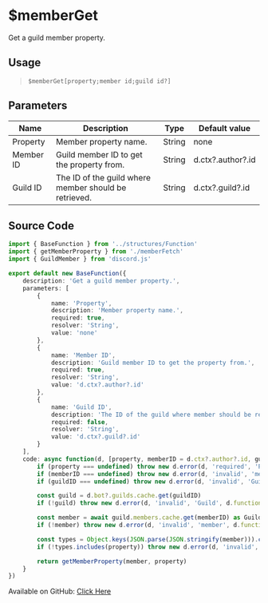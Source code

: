 # $memberGet
Get a guild member property.
## Usage
> `$memberGet[property;member id;guild id?]`
## Parameters
|   Name    |                      Description                      |  Type  |   Default value   |
|-----------|-------------------------------------------------------|--------|-------------------|
| Property  | Member property name.                                 | String | none              |
| Member ID | Guild member ID to get the property from.             | String | d.ctx?.author?.id |
| Guild ID  | The ID of the guild where member should be retrieved. | String | d.ctx?.guild?.id  |

## Source Code
```ts
import { BaseFunction } from '../structures/Function'
import { getMemberProperty } from './memberFetch'
import { GuildMember } from 'discord.js'

export default new BaseFunction({
    description: 'Get a guild member property.',
    parameters: [
        {
            name: 'Property',
            description: 'Member property name.',
            required: true,
            resolver: 'String',
            value: 'none'
        },
        {
            name: 'Member ID',
            description: 'Guild member ID to get the property from.',
            required: true,
            resolver: 'String',
            value: 'd.ctx?.author?.id'
        },
        {
            name: 'Guild ID',
            description: 'The ID of the guild where member should be retrieved.',
            required: false,
            resolver: 'String',
            value: 'd.ctx?.guild?.id'
        }
    ],
    code: async function(d, [property, memberID = d.ctx?.author?.id, guildID = d.ctx?.guild?.id]) {
        if (property === undefined) throw new d.error(d, 'required', 'Property Name', d.function?.name!)
        if (memberID === undefined) throw new d.error(d, 'invalid', 'member ID', d.function?.name!)
        if (guildID === undefined) throw new d.error(d, 'invalid', 'Guild ID', d.function?.name!)

        const guild = d.bot?.guilds.cache.get(guildID)
        if (!guild) throw new d.error(d, 'invalid', 'Guild', d.function?.name!)

        const member = await guild.members.cache.get(memberID) as GuildMember & Record<string, string>
        if (!member) throw new d.error(d, 'invalid', 'member', d.function?.name!)

        const types = Object.keys(JSON.parse(JSON.stringify(member))).concat(['isBot', 'isBannable', 'isMuted', 'username', 'id'])
        if (!types.includes(property)) throw new d.error(d, 'invalid', 'Property', d.function?.name!)

        return getMemberProperty(member, property)
    }
})
```
Available on GitHub: [Click Here](https://github.com/Cyberghxst/bdjs/blob/v1/src/functions/memberGet.ts)